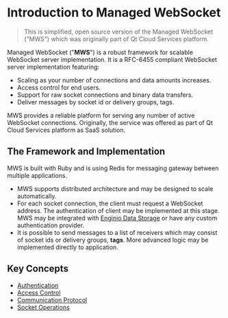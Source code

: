 # Introduction to Managed WebSocket

> This is simplified, open source version of the Managed WebSocket ("MWS") which was originally part of Qt Cloud Services platform.

Managed WebSocket ("**MWS**") is a robust framework for scalable WebSocket server implementation. It is a RFC-6455 compliant WebSocket server implementation featuring:

* Scaling as your number of connections and data amounts increases.
* Access control for end users.
* Support for raw socket connections and binary data transfers.
* Deliver messages by socket id or delivery groups, tags.

MWS provides a reliable platform for serving any number of active WebSocket connections. Originally, the service was offered as part of Qt Cloud Services platform as SaaS solution.

## The Framework and Implementation

MWS is built with Ruby and is using Redis for messaging gateway between multiple applications.

* MWS supports distributed architecture and may be designed to scale automatically.
* For each socket connection, the client must request a WebSocket address. The authentication of client may be implemented at this stage. MWS may be integrated with [Enginio Data Storage](http://qtcloudservices.com/products/enginio-data-storage/) or have any custom authentication provider.
* It is possible to send messages to a list of receivers which may consist of socket ids or delivery groups, **tags**. More advanced logic may be implemented directly to application.

## Key Concepts

* [Authentication](key-concepts/authentication.md)
* [Access Control](key-concepts/access-control.md)
* [Communication Protocol](key-concepts/communication-protocol.md)
* [Socket Operations](key-concepts/socket-operations.md)

